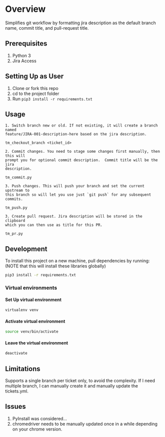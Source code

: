 # Overview

Simplifies git workflow by formatting jira description as the default branch name,
commit title, and pull-request title.

## Prerequisites

1. Python 3
2. Jira Access

## Setting Up as User

1. Clone or fork this repo
2. cd to the project folder
3. Run `pip3 install -r requirements.txt`

## Usage

    1. Switch branch new or old. If not existing, it will create a branch named
    feature/JIRA-001-description-here based on the jira description.

```shell
tm_checkout_branch <ticket_id>
```

    2. Commit changes. You need to stage some changes first manually, then this will
    prompt you for optional commit description.  Commit title will be the jira
    description.

```shell
tm_commit.py
```

    3. Push changes. This will push your branch and set the current upstream to
    this branch so will let you use just `git push` for any subsequent commits.

```shell
tm_push.py
```

    3. Create pull request. Jira description will be stored in the clipboard
    which you can then use as title for this PR.

```shell
tm_pr.py
```

## Development

To install this project on a new machine, pull dependencies by running: (NOTE
that this will install these libraries globally)

```bash
pip3 install -r requirements.txt
```

### Virtual environments

#### Set Up virtual environment

```bash
virtualenv venv
```

#### Activate virtual environment

```bash
source venv/bin/activate
```

#### Leave the virtual environment

```bash
deactivate
```

## Limitations

Supports a single branch per ticket only, to avoid the complexity.
If I need multiple branch, I can manually create it and manually update the tickets.yml.

## Issues

1. PyInstall was considered...
2. chromedriver needs to be manually updated once in a while depending on your chrome version.
